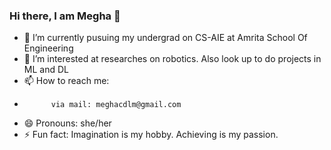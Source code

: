 ### Hi there, I am Megha 👋

- 🔭 I’m currently pusuing my undergrad on CS-AIE at Amrita School Of Engineering
- 🌱 I’m interested at researches on robotics. Also look up to do projects in ML and DL
- 📫 How to reach me: 
-           via mail: meghacdlm@gmail.com 
- 😄 Pronouns: she/her
- ⚡ Fun fact: Imagination is my hobby. Achieving is my passion.


